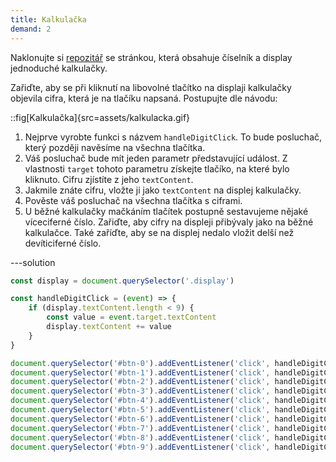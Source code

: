 ```yaml
---
title: Kalkulačka
demand: 2
---
```


Naklonujte si [repozitář](https://github.com/Czechitas-podklady-WEB/kalkulacka-zadani) se stránkou, která obsahuje číselník a display jednoduché kalkulačky.

Zařiďte, aby se při kliknutí na libovolné tlačítko na displaji kalkulačky objevila cifra, která je na tlačíku napsaná. Postupujte dle návodu:

::fig[Kalkulačka]{src=assets/kalkulacka.gif}

1. Nejprve vyrobte funkci s názvem `handleDigitClick`. To bude posluchač, který později navěsíme na všechna tlačítka.
1. Váš posluchač bude mít jeden parametr představující událost. Z vlastnosti `target` tohoto parametru získejte tlačíko, na které bylo kliknuto. Cifru zjístíte z jeho `textContent`.
1. Jakmile znáte cifru, vložte ji jako `textContent` na displej kalkulačky.
1. Pověste váš posluchač na všechna tlačítka s ciframi.
1. U běžné kalkulačky mačkáním tlačítek postupně sestavujeme nějaké víceciferné číslo. Zařiďte, aby cifry na displeji přibývaly jako na běžné kalkulačce. Také zaříďte, aby se na displej nedalo vložit delší než devíticiferné číslo.

---solution

```js
const display = document.querySelector('.display')

const handleDigitClick = (event) => {
	if (display.textContent.length < 9) {
		const value = event.target.textContent
		display.textContent += value
	}
}

document.querySelector('#btn-0').addEventListener('click', handleDigitClick)
document.querySelector('#btn-1').addEventListener('click', handleDigitClick)
document.querySelector('#btn-2').addEventListener('click', handleDigitClick)
document.querySelector('#btn-3').addEventListener('click', handleDigitClick)
document.querySelector('#btn-4').addEventListener('click', handleDigitClick)
document.querySelector('#btn-5').addEventListener('click', handleDigitClick)
document.querySelector('#btn-6').addEventListener('click', handleDigitClick)
document.querySelector('#btn-7').addEventListener('click', handleDigitClick)
document.querySelector('#btn-8').addEventListener('click', handleDigitClick)
document.querySelector('#btn-9').addEventListener('click', handleDigitClick)
```
